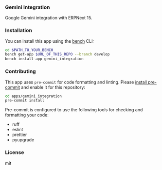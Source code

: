 ### Gemini Integration

Google Gemini integration with ERPNext 15.

### Installation

You can install this app using the [bench](https://github.com/frappe/bench) CLI:

```bash
cd $PATH_TO_YOUR_BENCH
bench get-app $URL_OF_THIS_REPO --branch develop
bench install-app gemini_integration
```

### Contributing

This app uses `pre-commit` for code formatting and linting. Please [install pre-commit](https://pre-commit.com/#installation) and enable it for this repository:

```bash
cd apps/gemini_integration
pre-commit install
```

Pre-commit is configured to use the following tools for checking and formatting your code:

- ruff
- eslint
- prettier
- pyupgrade

### License

mit
